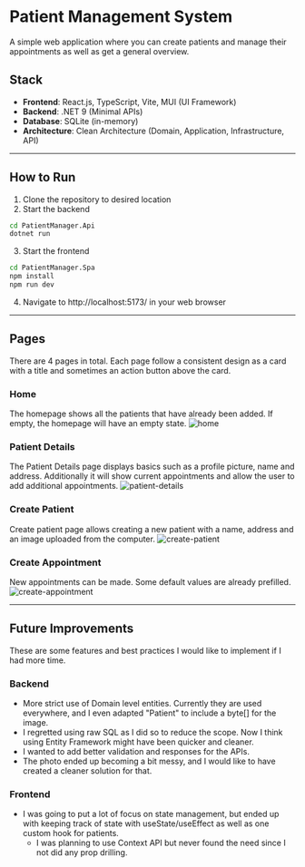 # Patient Management System

A simple web application where you can create patients and manage their appointments as well as get a general overview.
## Stack

- **Frontend**: React.js, TypeScript, Vite, MUI (UI Framework)
- **Backend**: .NET 9 (Minimal APIs)
- **Database**: SQLite (in-memory)
- **Architecture**: Clean Architecture (Domain, Application, Infrastructure, API)

---

## How to Run
1. Clone the repository to desired location
2. Start the backend

```bash
cd PatientManager.Api
dotnet run
```

3. Start the frontend

```bash
cd PatientManager.Spa
npm install
npm run dev
```

4. Navigate to http://localhost:5173/ in your web browser
---

## Pages
There are 4 pages in total. Each page follow a consistent design as a card with a title and sometimes an action button above the card.
### Home
The homepage shows all the patients that have already been added. If empty, the homepage will have an empty state.
![home](https://github.com/user-attachments/assets/3715bc5f-15d2-442d-a44d-d698f33706e7)

### Patient Details
The Patient Details page displays basics such as a profile picture, name and address. Additionally it will show current appointments and allow the user to add additional appointments.
![patient-details](https://github.com/user-attachments/assets/0a5d17c8-0b1d-4b03-8481-26b137daaeb1)

### Create Patient
Create patient page allows creating a new patient with a name, address and an image uploaded from the computer.
![create-patient](https://github.com/user-attachments/assets/edb3cf33-ba5a-40af-ab16-de5077b02ab0)

### Create Appointment
New appointments can be made. Some default values are already prefilled.
![create-appointment](https://github.com/user-attachments/assets/2db885f3-3037-4df6-8752-6fc992f7d2a7)

---

## Future Improvements
These are some features and best practices I would like to implement if I had more time.

### Backend
- More strict use of Domain level entities. Currently they are used everywhere, and I even adapted "Patient" to include a byte[] for the image.
- I regretted using raw SQL as I did so to reduce the scope. Now I think using Entity Framework might have been quicker and cleaner.
- I wanted to add better validation and responses for the APIs.
- The photo ended up becoming a bit messy, and I would like to have created a cleaner solution for that. 

### Frontend
- I was going to put a lot of focus on state management, but ended up with keeping track of state with useState/useEffect as well as one custom hook for patients.
    - I was planning to use Context API but never found the need since I not did any prop drilling.
